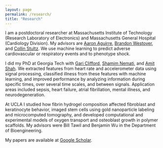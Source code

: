 ```yaml
---
layout: page
permalink: /research/
title: "Research"
---
```


I am a postdoctoral researcher at Massachusetts Institute of Technology (Research Laboratory of Electronics) and Massachusetts General Hospital (Cardiology Division). My advisors are [Aaron Aguirre](https://connects.catalyst.harvard.edu/Profiles/display/Person/10465), [Brandon Westover](https://connects.catalyst.harvard.edu/Profiles/display/Person/84202), and [Collin Stultz](http://imes.mit.edu/people/faculty/stultz-collin/). We use machine learning to predict adverse cardiovascular or respiratory events and to phenotype shock.

I did my PhD at Georgia Tech with [Gari Clifford](http://gdclifford.info/people/gari), [Shamim Nemati](http://nematilab.info/people/shamim/index.html), and [Amit Shah](https://www.sph.emory.edu/faculty/profile/#AJSHAH3). We extracted features from heart rate and accelerometer data using signal processing, classified illness from these features with machine learning, and improved performance by analyzing information during specific times, over several time scales, and between signals. Application areas included sepsis, heart failure, atrial fibrillation, mental illness, and neurodegeneration.

At UCLA I studied how fibrin hydrogel composition affected fibroblast and keratinocyte behavior, imaged stem cells using gold nanoparticle labeling and microcomputed tomography, and developed computational and experimental models of oxygen transport and osteoblast growth in polymer scaffolds. My advisors were Bill Tawil and Benjamin Wu in the Department of Bioengineering.

My papers are available at [Google Scholar](https://scholar.google.com/citations?hl=en&user=APy8nq4AAAAJ&view_op=list_works&sortby=pubdate).
